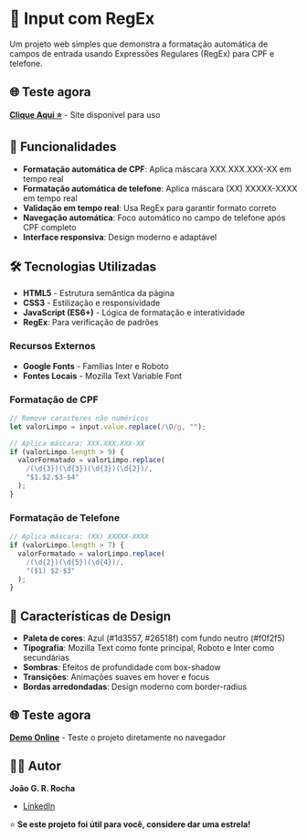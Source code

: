 # 📝 Input com RegEx

Um projeto web simples que demonstra a formatação automática de campos de entrada usando Expressões Regulares (RegEx) para CPF e telefone.

## 🌐 Teste agora

**[Clique Aqui ⭐](https://regex-input.vercel.app/)** - Site disponível para uso

## 🚀 Funcionalidades

- **Formatação automática de CPF**: Aplica máscara XXX.XXX.XXX-XX em tempo real
- **Formatação automática de telefone**: Aplica máscara (XX) XXXXX-XXXX em tempo real
- **Validação em tempo real**: Usa RegEx para garantir formato correto
- **Navegação automática**: Foco automático no campo de telefone após CPF completo
- **Interface responsiva**: Design moderno e adaptável

## 🛠️ Tecnologias Utilizadas

- **HTML5** - Estrutura semântica da página
- **CSS3** - Estilização e responsividade
- **JavaScript (ES6+)** - Lógica de formatação e interatividade
- **RegEx**: Para verificação de padrões

### Recursos Externos
- **Google Fonts** - Famílias Inter e Roboto
- **Fontes Locais** - Mozilla Text Variable Font

### Formatação de CPF
```javascript
// Remove caracteres não numéricos
let valorLimpo = input.value.replace(/\D/g, "");

// Aplica máscara: XXX.XXX.XXX-XX
if (valorLimpo.length > 9) {
  valorFormatado = valorLimpo.replace(
    /(\d{3})(\d{3})(\d{3})(\d{2})/,
    "$1.$2.$3-$4"
  );
}
```

### Formatação de Telefone
```javascript
// Aplica máscara: (XX) XXXXX-XXXX
if (valorLimpo.length > 7) {
  valorFormatado = valorLimpo.replace(
    /(\d{2})(\d{5})(\d{4})/,
    "($1) $2-$3"
  );
}
```

## 🎨 Características de Design

- **Paleta de cores**: Azul (#1d3557, #26518f) com fundo neutro (#f0f2f5)
- **Tipografia**: Mozilla Text como fonte principal, Roboto e Inter como secundárias
- **Sombras**: Efeitos de profundidade com box-shadow
- **Transições**: Animações suaves em hover e focus
- **Bordas arredondadas**: Design moderno com border-radius

## 🌐 Teste agora

**[Demo Online](https://regex-input.vercel.app/)** - Teste o projeto diretamente no navegador

## 👨‍💻 Autor

**João G. R. Rocha**
- [LinkedIn](https://www.linkedin.com/in/joaogabrielrocha/)

⭐ **Se este projeto foi útil para você, considere dar uma estrela!** 